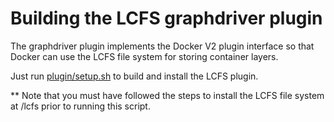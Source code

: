 # Building the LCFS graphdriver plugin
The graphdriver plugin implements the Docker V2 plugin interface so that Docker can use the LCFS file system for storing container layers.

Just run [plugin/setup.sh](https://github.com/portworx/lcfs/edit/master/plugin/README.md) to build and install the LCFS plugin.

** Note that you must have followed the steps to install the LCFS file system at /lcfs prior to running this script.
